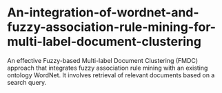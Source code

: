 # An-integration-of-wordnet-and-fuzzy-association-rule-mining-for-multi-label-document-clustering
An effective Fuzzy-based Multi-label Document Clustering (FMDC) approach that integrates fuzzy association rule mining with an existing ontology WordNet. It involves retrieval of relevant documents based on a search query.
